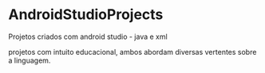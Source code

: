 # AndroidStudioProjects
Projetos criados com android studio - java e xml


projetos com intuito educacional, ambos abordam diversas vertentes sobre a linguagem.
